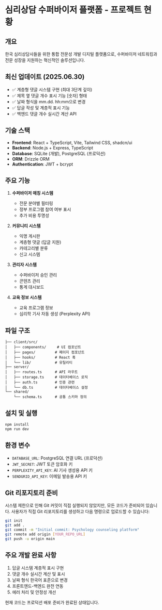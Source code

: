 # 심리상담 수퍼바이저 플랫폼 - 프로젝트 현황

## 개요
한국 심리상담사들을 위한 통합 전문성 개발 디지털 플랫폼으로, 수퍼바이저 네트워킹과 전문 성장을 지원하는 혁신적인 솔루션입니다.

## 최신 업데이트 (2025.06.30)
- ✅ 계층형 댓글 시스템 구현 (최대 3단계 깊이)
- ✅ 제목 옆 댓글 개수 표시 기능 [숫자] 형태
- ✅ 날짜 형식을 mm.dd. hh:mm으로 변경
- ✅ 답글 작성 및 계층적 표시 기능
- ✅ 백엔드 댓글 개수 실시간 계산 API

## 기술 스택
- **Frontend**: React + TypeScript, Vite, Tailwind CSS, shadcn/ui
- **Backend**: Node.js + Express, TypeScript
- **Database**: SQLite (개발), PostgreSQL (프로덕션)
- **ORM**: Drizzle ORM
- **Authentication**: JWT + bcrypt

## 주요 기능
1. **수퍼바이저 매칭 시스템**
   - 전문 분야별 필터링
   - 정부 프로그램 참여 여부 표시
   - 추가 비용 투명성

2. **커뮤니티 시스템**
   - 익명 게시판
   - 계층형 댓글 (답글 지원)
   - 카테고리별 분류
   - 신고 시스템

3. **관리자 시스템**
   - 수퍼바이저 승인 관리
   - 콘텐츠 관리
   - 통계 대시보드

4. **교육 정보 시스템**
   - 교육 프로그램 정보
   - 심리학 기사 자동 생성 (Perplexity API)

## 파일 구조
```
├── client/src/
│   ├── components/     # UI 컴포넌트
│   ├── pages/         # 페이지 컴포넌트
│   ├── hooks/         # React 훅
│   └── lib/           # 유틸리티
├── server/
│   ├── routes.ts      # API 라우트
│   ├── storage.ts     # 데이터베이스 로직
│   ├── auth.ts        # 인증 관련
│   └── db.ts          # 데이터베이스 설정
└── shared/
    └── schema.ts      # 공통 스키마 정의
```

## 설치 및 실행
```bash
npm install
npm run dev
```

## 환경 변수
- `DATABASE_URL`: PostgreSQL 연결 URL (프로덕션)
- `JWT_SECRET`: JWT 토큰 암호화 키
- `PERPLEXITY_API_KEY`: AI 기사 생성용 API 키
- `SENDGRID_API_KEY`: 이메일 발송용 API 키

## Git 리포지토리 준비
시스템 제한으로 인해 Git 커밋이 직접 실행되지 않았지만, 모든 코드가 준비되어 있습니다.
사용자가 직접 Git 리포지토리를 생성하고 다음 명령으로 업로드할 수 있습니다:

```bash
git init
git add .
git commit -m "Initial commit: Psychology counseling platform"
git remote add origin [YOUR_REPO_URL]
git push -u origin main
```

## 주요 개발 완료 사항
1. 답글 시스템 계층적 표시 구현
2. 댓글 개수 실시간 계산 및 표시
3. 날짜 형식 한국어 표준으로 변경
4. 프론트엔드-백엔드 완전 연동
5. 에러 처리 및 안정성 개선

현재 코드는 프로덕션 배포 준비가 완료된 상태입니다.